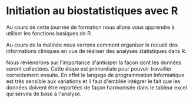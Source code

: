 # Initiation au biostatistiques avec R

Au cours de cette journée de formation nous allons vous apprendre à utiliser les fonctions basiques de R.

Au cours de la matinée nous verrons comment organiser le recueil des informations cliniques en vue de réaliser des analyses statistiques dans R. 

Nous reviendrons sur l'importance d'anticiper la façon dont les données seront collectées. Cette étape est primordiale pour pouvoir travailler correctement ensuite. En effet le langage de programmation informatique est très sensible aux variations et il faut d'emblée intégrer le fait que les données doivent être reportées de façon harmonisée dans le tableur excel qui servira de base à l'analyse. 
